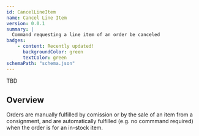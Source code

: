 ```yaml
---
id: CancelLineItem
name: Cancel Line Item
version: 0.0.1
summary: |
  Command requesting a line item of an order be canceled
badges:
    - content: Recently updated!
      backgroundColor: green
      textColor: green
schemaPath: "schema.json"
---
```

TBD

## Overview
Orders are manually fulfilled by comission or by the sale of an item from a consignment, and are automatically fulfilled (e.g. no commmand required) when the order is for an in-stock item.